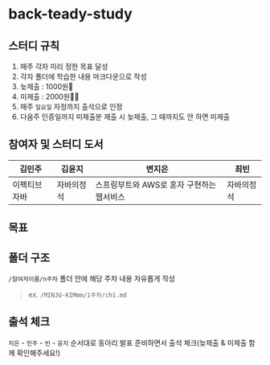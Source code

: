 # back-teady-study
## 스터디 규칙
1. 매주 각자 미리 정한 목표 달성
2. 각자 폴더에 학습한 내용 마크다운으로 작성
3. 늦제출 : 1000원💸
4. 미제출 : 2000원💸💸
5. 매주 `일요일` 자정까지 출석으로 인정
6. 다음주 인증일까지 미제출분 제출 시 늦제출, 그 때까지도 안 하면 미제출

## 참여자 및 스터디 도서
|김민주|김윤지|변지은|최빈|
|-----|-----|----|----|
|이펙티브자바|자바의정석|스프링부트와 AWS로 혼자 구현하는 웹서비스|자바의정석|

## 목표

## 폴더 구조
`/참여자이름/n주차` 폴더 안에 해당 주차 내용 자유롭게 작성
> ex. `/MINJU-KIMmm/1주차/ch1.md`

## 출석 체크
`지은` - `민주` - `빈` - `윤지` 순서대로 동아리 발표 준비하면서 출석 체크(늦제출 & 미제출 함께 확인해주세요!)
